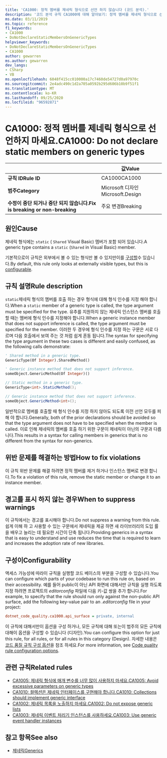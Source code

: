 ```yaml
---
title: 'CA1000: 정적 멤버를 제네릭 형식으로 선언 하지 않습니다 (코드 분석).'
description: '코드 분석 규칙 CA1000에 대해 알아보기: 정적 멤버를 제네릭 형식으로 선언 하지 마십시오.'
ms.date: 03/11/2019
ms.topic: reference
f1_keywords:
- CA1000
- DoNotDeclareStaticMembersOnGenericTypes
helpviewer_keywords:
- DoNotDeclareStaticMembersOnGenericTypes
- CA1000
author: gewarren
ms.author: gewarren
dev_langs:
- CSharp
- VB
ms.openlocfilehash: 6048f415cc010000a17c7460de54727d0a97970c
ms.sourcegitcommit: 2e4adc490c1d2a705a0592b295d606b10b9f51f1
ms.translationtype: MT
ms.contentlocale: ko-KR
ms.lasthandoff: 09/25/2020
ms.locfileid: "96592871"
---
```

# <a name="ca1000-do-not-declare-static-members-on-generic-types"></a><span data-ttu-id="82307-103">CA1000: 정적 멤버를 제네릭 형식으로 선언하지 마세요.</span><span class="sxs-lookup"><span data-stu-id="82307-103">CA1000: Do not declare static members on generic types</span></span>

| | <span data-ttu-id="82307-104">값</span><span class="sxs-lookup"><span data-stu-id="82307-104">Value</span></span> |
|-|-|
| <span data-ttu-id="82307-105">**규칙 ID**</span><span class="sxs-lookup"><span data-stu-id="82307-105">**Rule ID**</span></span> |<span data-ttu-id="82307-106">CA1000</span><span class="sxs-lookup"><span data-stu-id="82307-106">CA1000</span></span>|
| <span data-ttu-id="82307-107">**범주**</span><span class="sxs-lookup"><span data-stu-id="82307-107">**Category**</span></span> |<span data-ttu-id="82307-108">Microsoft 디자인</span><span class="sxs-lookup"><span data-stu-id="82307-108">Microsoft.Design</span></span>|
| <span data-ttu-id="82307-109">**수정이 중단 되거나 중단 되지 않습니다.**</span><span class="sxs-lookup"><span data-stu-id="82307-109">**Fix is breaking or non-breaking**</span></span> |<span data-ttu-id="82307-110">주요 변경</span><span class="sxs-lookup"><span data-stu-id="82307-110">Breaking</span></span>|

## <a name="cause"></a><span data-ttu-id="82307-111">원인</span><span class="sxs-lookup"><span data-stu-id="82307-111">Cause</span></span>

<span data-ttu-id="82307-112">제네릭 형식에는 `static` ( `Shared` Visual Basic) 멤버가 포함 되어 있습니다.</span><span class="sxs-lookup"><span data-stu-id="82307-112">A generic type contains a `static` (`Shared` in Visual Basic) member.</span></span>

<span data-ttu-id="82307-113">기본적으로이 규칙은 외부에서 볼 수 있는 형식만 볼 수 있지만이를 [구성할](#configurability)수 있습니다.</span><span class="sxs-lookup"><span data-stu-id="82307-113">By default, this rule only looks at externally visible types, but this is [configurable](#configurability).</span></span>

## <a name="rule-description"></a><span data-ttu-id="82307-114">규칙 설명</span><span class="sxs-lookup"><span data-stu-id="82307-114">Rule description</span></span>

<span data-ttu-id="82307-115">`static`제네릭 형식의 멤버를 호출 하는 경우 형식에 대해 형식 인수를 지정 해야 합니다.</span><span class="sxs-lookup"><span data-stu-id="82307-115">When a `static` member of a generic type is called, the type argument must be specified for the type.</span></span> <span data-ttu-id="82307-116">유추를 지원하지 않는 제네릭 인스턴스 멤버를 호출할 때는 멤버에 형식 인수를 지정해야 합니다.</span><span class="sxs-lookup"><span data-stu-id="82307-116">When a generic instance member that does not support inference is called, the type argument must be specified for the member.</span></span> <span data-ttu-id="82307-117">이러한 두 경우에 형식 인수를 지정 하는 구문은 서로 다르며 다음 호출에서 보여 주는 것 처럼 쉽게 혼동 됩니다.</span><span class="sxs-lookup"><span data-stu-id="82307-117">The syntax for specifying the type argument in these two cases is different and easily confused, as the following calls demonstrate:</span></span>

```vb
' Shared method in a generic type.
GenericType(Of Integer).SharedMethod()

' Generic instance method that does not support inference.
someObject.GenericMethod(Of Integer)()
```

```csharp
// Static method in a generic type.
GenericType<int>.StaticMethod();

// Generic instance method that does not support inference.
someObject.GenericMethod<int>();
```

<span data-ttu-id="82307-118">일반적으로 멤버를 호출할 때 형식 인수를 지정 하지 않아도 되도록 이전 선언 모두를 피해 야 합니다.</span><span class="sxs-lookup"><span data-stu-id="82307-118">Generally, both of the prior declarations should be avoided so that the type argument does not have to be specified when the member is called.</span></span> <span data-ttu-id="82307-119">이로 인해 제네릭의 멤버를 호출 하기 위한 구문이 제네릭이 아닌의 구문과 다릅니다.</span><span class="sxs-lookup"><span data-stu-id="82307-119">This results in a syntax for calling members in generics that is no different from the syntax for non-generics.</span></span>

## <a name="how-to-fix-violations"></a><span data-ttu-id="82307-120">위반 문제를 해결하는 방법</span><span class="sxs-lookup"><span data-stu-id="82307-120">How to fix violations</span></span>

<span data-ttu-id="82307-121">이 규칙 위반 문제를 해결 하려면 정적 멤버를 제거 하거나 인스턴스 멤버로 변경 합니다.</span><span class="sxs-lookup"><span data-stu-id="82307-121">To fix a violation of this rule, remove the static member or change it to an instance member.</span></span>

## <a name="when-to-suppress-warnings"></a><span data-ttu-id="82307-122">경고를 표시 하지 않는 경우</span><span class="sxs-lookup"><span data-stu-id="82307-122">When to suppress warnings</span></span>

<span data-ttu-id="82307-123">이 규칙에서는 경고를 표시해야 합니다.</span><span class="sxs-lookup"><span data-stu-id="82307-123">Do not suppress a warning from this rule.</span></span> <span data-ttu-id="82307-124">쉽게 이해 하 고 사용할 수 있는 구문에서 제네릭을 제공 하면 새 라이브러리의 도입 률을 배우고 늘리는 데 필요한 시간이 단축 됩니다.</span><span class="sxs-lookup"><span data-stu-id="82307-124">Providing generics in a syntax that is easy to understand and use reduces the time that is required to learn and increases the adoption rate of new libraries.</span></span>

## <a name="configurability"></a><span data-ttu-id="82307-125">구성이</span><span class="sxs-lookup"><span data-stu-id="82307-125">Configurability</span></span>

<span data-ttu-id="82307-126">액세스 가능성에 따라이 규칙을 실행할 코드 베이스의 부분을 구성할 수 있습니다.</span><span class="sxs-lookup"><span data-stu-id="82307-126">You can configure which parts of your codebase to run this rule on, based on their accessibility.</span></span> <span data-ttu-id="82307-127">예를 들어 public이 아닌 API 화면에 대해서만 규칙을 실행 하도록 지정 하려면 프로젝트의 *editorconfig* 파일에 다음 키-값 쌍을 추가 합니다.</span><span class="sxs-lookup"><span data-stu-id="82307-127">For example, to specify that the rule should run only against the non-public API surface, add the following key-value pair to an *.editorconfig* file in your project:</span></span>

```ini
dotnet_code_quality.ca1000.api_surface = private, internal
```

<span data-ttu-id="82307-128">이 규칙에 대해서만이 옵션을 구성 하거나, 모든 규칙에 대해 또는이 범주의 모든 규칙에 대해이 옵션을 구성할 수 있습니다 (디자인).</span><span class="sxs-lookup"><span data-stu-id="82307-128">You can configure this option for just this rule, for all rules, or for all rules in this category (Design).</span></span> <span data-ttu-id="82307-129">자세한 내용은 [코드 품질 규칙 구성 옵션](../code-quality-rule-options.md)을 참조 하세요.</span><span class="sxs-lookup"><span data-stu-id="82307-129">For more information, see [Code quality rule configuration options](../code-quality-rule-options.md).</span></span>

## <a name="related-rules"></a><span data-ttu-id="82307-130">관련 규칙</span><span class="sxs-lookup"><span data-stu-id="82307-130">Related rules</span></span>

- [<span data-ttu-id="82307-131">CA1005: 제네릭 형식에 매개 변수를 너무 많이 사용하지 마세요.</span><span class="sxs-lookup"><span data-stu-id="82307-131">CA1005: Avoid excessive parameters on generic types</span></span>](ca1005.md)
- [<span data-ttu-id="82307-132">CA1010: 컬렉션은 제네릭 인터페이스를 구현해야 합니다.</span><span class="sxs-lookup"><span data-stu-id="82307-132">CA1010: Collections should implement generic interface</span></span>](ca1010.md)
- [<span data-ttu-id="82307-133">CA1002: 제네릭 목록을 노출하지 마세요.</span><span class="sxs-lookup"><span data-stu-id="82307-133">CA1002: Do not expose generic lists</span></span>](ca1002.md)
- [<span data-ttu-id="82307-134">CA1003: 제네릭 이벤트 처리기 인스턴스를 사용하세요.</span><span class="sxs-lookup"><span data-stu-id="82307-134">CA1003: Use generic event handler instances</span></span>](ca1003.md)

## <a name="see-also"></a><span data-ttu-id="82307-135">참고 항목</span><span class="sxs-lookup"><span data-stu-id="82307-135">See also</span></span>

- [<span data-ttu-id="82307-136">제네릭</span><span class="sxs-lookup"><span data-stu-id="82307-136">Generics</span></span>](../../../csharp/programming-guide/generics/index.md)
